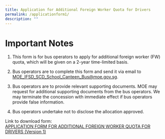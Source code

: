 ```yaml
---
title: Application for Additional Foreign Worker Quota for Drivers
permalink: /applicationform1/
description: ""
---
```

# Important Notes

1. This form is for bus operators to apply for additional foreign worker (FW) quota, which will be given on a 2-year time-limited basis.

2. Bus operators are to complete this form and send it via email to [MOE\_IFSD\_SCD\_School\_Canteen\_Bus@moe.gov.sg](___mailto:MOE_IFSD_SCD_School_Canteen_Bus@moe.gov.sg).

3. Bus operators are to provide relevant supporting documents. MOE may request for additional supporting documents from the bus operators. We may terminate the concession with immediate effect if bus operators provide false information.

4. Bus operators undertake not to disclose the allocation approved.

Link to download form:<br>
[APPLICATION FORM FOR ADDITIONAL FOREIGN WORKER QUOTA FOR DRIVERS (Version 1)](https://go.gov.sg/application-form-for-additional-foreign-worker-quota-for-drivers-version1)